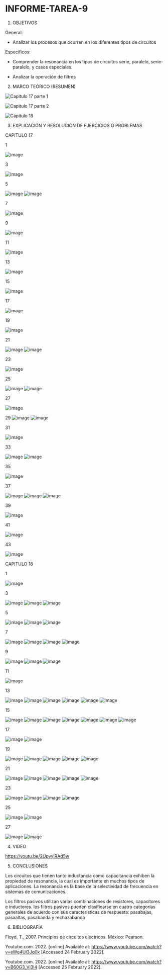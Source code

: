 # INFORME-TAREA-9

1. OBJETIVOS

General:

- Analizar los procesos que ocurren en los diferentes tipos de circuitos

Especificos:

- Comprender la resonancia en los tipos de circuitos serie, paralelo, serie-paralelo, y casos especiales.

- Analizar la operación de filtros

2. MARCO TEÓRICO (RESUMEN)

![Capitulo 17 parte 1](https://user-images.githubusercontent.com/93899720/155692328-f8ed696c-4cbe-4d72-bec8-437790dcbf4c.jpg)

![Capitulo 17 parte 2](https://user-images.githubusercontent.com/93899720/155692353-3569c697-e699-4313-9753-d7a3f5f93d9f.jpg)

![Capitulo 18](https://user-images.githubusercontent.com/93899720/155692373-6a2ef385-578f-41f5-a38f-027d93b25af3.jpg)


3. EXPLICACIÓN Y RESOLUCIÓN DE EJERCICIOS O PROBLEMAS

CAPITULO 17

1

![image](https://user-images.githubusercontent.com/93899720/155607240-de74667e-999d-4d12-a4e3-d78c84540d4b.png)

3

![image](https://user-images.githubusercontent.com/93899720/155609391-d99bfbf4-b16d-47d5-8caf-4e9640e1c7bd.png)

5

![image](https://user-images.githubusercontent.com/93899720/155607284-f0f59ff4-71f0-47ed-b2ee-93119f451f31.png)
![image](https://user-images.githubusercontent.com/93899720/155607327-427dca4e-7fe6-4723-aa82-712d556ced86.png)

7

![image](https://user-images.githubusercontent.com/93899720/155609474-79ebccea-80be-4298-96ee-e03591af9fce.png)

9

![image](https://user-images.githubusercontent.com/93899720/155607364-f1a88688-bd35-4d83-b3e2-4cf605195828.png)

11

![image](https://user-images.githubusercontent.com/93899720/155609543-83e43eb8-ed64-4f6e-81e6-54a513e5c301.png)


13

![image](https://user-images.githubusercontent.com/93899720/155607533-e1ecec74-04dd-4bd3-8ff0-0cd6a37d8878.png)

15

![image](https://user-images.githubusercontent.com/93899720/155609614-15f6a2bc-2d55-4f7d-a056-03a6121e75b5.png)

17

![image](https://user-images.githubusercontent.com/93899720/155607837-d4320d2d-3fd3-49d9-b0ba-9f6a9db9445f.png)

19

![image](https://user-images.githubusercontent.com/93899720/155609663-85bb359c-e647-48f1-ba50-92e335bcc380.png)


21

![image](https://user-images.githubusercontent.com/93899720/155607881-ac2d9bb9-76c4-4caa-9c15-8b32b5df0ed8.png)
![image](https://user-images.githubusercontent.com/93899720/155607907-86e7253c-ed94-4f9f-8e99-2fe39bcd6b45.png)

23

![image](https://user-images.githubusercontent.com/93899720/155609866-328c5d1a-ae0f-42b6-b7ec-928b81116608.png)

25

![image](https://user-images.githubusercontent.com/93899720/155608003-c7a044c1-ff4a-46e8-851c-4b60c97742e1.png)
![image](https://user-images.githubusercontent.com/93899720/155608035-177e6dad-3dfd-4fd1-8422-37ec0f6d3258.png)

27

![image](https://user-images.githubusercontent.com/93899720/155609922-250e27cc-4ef1-48a6-85e4-c7344f07e69a.png)

29
![image](https://user-images.githubusercontent.com/93899720/155608079-0c8f5a6b-7704-45d7-a725-59b156bcef56.png)
![image](https://user-images.githubusercontent.com/93899720/155608104-fc2911b4-639a-4eda-8447-15885f5ce4e1.png)

31

![image](https://user-images.githubusercontent.com/93899720/155609982-fc0b0eff-3b8e-4534-8be4-1016193cf1fb.png)

33

![image](https://user-images.githubusercontent.com/93899720/155608238-ca4dad56-c273-4a19-9201-30d79f4c40d6.png)
![image](https://user-images.githubusercontent.com/93899720/155608325-f9392bfe-a83b-4868-b68e-2a0249558ffb.png)

35

![image](https://user-images.githubusercontent.com/93899720/155610056-2894d023-309f-4622-a1aa-532d032a405c.png)

37

![image](https://user-images.githubusercontent.com/93899720/155608365-50bd906a-33ed-43c2-a7fb-2dab8c30b1ca.png)
![image](https://user-images.githubusercontent.com/93899720/155608385-48f3c95a-5fa1-4701-9d4f-fce85090b204.png)
![image](https://user-images.githubusercontent.com/93899720/155608441-5911caeb-483a-4463-87de-07d49909475e.png)

39

![image](https://user-images.githubusercontent.com/93899720/155610102-9b6844e2-9fcb-4713-a99b-61e8d8b18eb9.png)

41

![image](https://user-images.githubusercontent.com/93899720/155608480-d67cc97b-a4c7-46b7-ae0a-e8723f2c0958.png)

43

![image](https://user-images.githubusercontent.com/93899720/155610119-79638e83-2d6f-4440-b75d-6200b38f5a1c.png)


CAPITULO 18

1

![image](https://user-images.githubusercontent.com/93899720/156409662-33930c7e-8530-4afc-9fc8-9cadbab010c6.png)


3

![image](https://user-images.githubusercontent.com/93899720/156409753-acb27b66-da7f-464d-a69e-4bcb74ebfdb3.png)
![image](https://user-images.githubusercontent.com/93899720/156409832-b6f501a0-53a4-4409-ba77-b04f9afa0519.png)
![image](https://user-images.githubusercontent.com/93899720/156409869-ea2dea2c-976f-47a4-8e6f-a8e2b3c1ddd3.png)


5

![image](https://user-images.githubusercontent.com/93899720/156409919-543b193c-6d5d-42d2-9c26-b0eaac4c0469.png)
![image](https://user-images.githubusercontent.com/93899720/156409979-a89976b1-6176-4061-bbd2-37d040f62197.png)
![image](https://user-images.githubusercontent.com/93899720/156410008-ce154217-f814-4ee5-9fd5-74669617aea1.png)


7

![image](https://user-images.githubusercontent.com/93899720/156410038-a029dd0a-b84f-4034-a54d-25ccdd8ee1e9.png)
![image](https://user-images.githubusercontent.com/93899720/156410073-8e4a1485-8e59-4a0e-a1be-db9111dc9922.png)
![image](https://user-images.githubusercontent.com/93899720/156410131-cc604645-3b99-4198-9698-7eac14a3e383.png)
![image](https://user-images.githubusercontent.com/93899720/156410163-26b908e5-e209-491c-a431-ca5bec906ed2.png)


9

![image](https://user-images.githubusercontent.com/93899720/156410208-3b1338c3-e44f-4601-8252-59db0383e27d.png)
![image](https://user-images.githubusercontent.com/93899720/156410250-51fc10ae-b4e5-49f6-9d27-4f9674fbdf97.png)
![image](https://user-images.githubusercontent.com/93899720/156410296-05295ce7-0765-4ba8-aa8b-e0e90dfe0a9f.png)


11

![image](https://user-images.githubusercontent.com/93899720/156410340-433aa3ad-bd83-417b-b614-0d6840edca68.png)


13

![image](https://user-images.githubusercontent.com/93899720/156410514-d99108ee-f90a-49ad-9f9e-34388243f376.png)
![image](https://user-images.githubusercontent.com/93899720/156410551-fcd5bb5e-c395-44c7-89ee-b35e56d02885.png)
![image](https://user-images.githubusercontent.com/93899720/156410594-7b65ce8e-d7ac-40b4-b205-a718fccc00d9.png)
![image](https://user-images.githubusercontent.com/93899720/156410643-5a395ff7-c4e0-4e57-85f0-27c06a6d5e78.png)
![image](https://user-images.githubusercontent.com/93899720/156410693-8c8f9049-a834-4bb3-8dff-b418b7c168c2.png)
![image](https://user-images.githubusercontent.com/93899720/156410746-29bc6e6d-7fb4-425c-97d8-d1a28de50b89.png)


15

![image](https://user-images.githubusercontent.com/93899720/156410816-bde81035-c62b-45c0-9fe0-2821faef9ff9.png)
![image](https://user-images.githubusercontent.com/93899720/156410867-67ff1cac-8544-4b44-97e6-a90d24247181.png)
![image](https://user-images.githubusercontent.com/93899720/156410921-0a74c0c5-5596-4149-9f10-4ccfde749544.png)
![image](https://user-images.githubusercontent.com/93899720/156410965-6e13f84e-775f-4a23-9359-1d29356aa02d.png)
![image](https://user-images.githubusercontent.com/93899720/156411025-c95ff156-cdd8-4051-823d-a6d436fc0af7.png)
![image](https://user-images.githubusercontent.com/93899720/156411058-7c729d46-ce05-469b-85b7-4520958a31bb.png)
![image](https://user-images.githubusercontent.com/93899720/156411076-f21a55fc-e318-491e-a491-ce7d92a4323b.png)


17

![image](https://user-images.githubusercontent.com/93899720/156411110-70af82fd-faf9-41bf-98bf-8828ae2a180b.png)
![image](https://user-images.githubusercontent.com/93899720/156411150-596cd255-d3ab-43a8-a9e5-28a7f2ea9991.png)


19

![image](https://user-images.githubusercontent.com/93899720/156411208-e1b125d0-0683-480d-93d6-678262b7e6d6.png)
![image](https://user-images.githubusercontent.com/93899720/156411240-1dd6a5df-dc28-4775-8bba-dc3f8ac13bab.png)
![image](https://user-images.githubusercontent.com/93899720/156411479-6d760af5-cb10-4377-94ae-6b3f3fc32021.png)
![image](https://user-images.githubusercontent.com/93899720/156411540-0c53f449-eaf3-4c34-b2c1-a8ded63af649.png)
![image](https://user-images.githubusercontent.com/93899720/156411571-f35181f5-c31a-470b-841b-ce1a135a65a9.png)


21

![image](https://user-images.githubusercontent.com/93899720/156411620-13fc2eb9-d517-4527-9c15-4efee08e019d.png)
![image](https://user-images.githubusercontent.com/93899720/156411673-627eea2e-4091-4fa9-b362-9de4404c3152.png)
![image](https://user-images.githubusercontent.com/93899720/156411725-a2ade4d3-58a4-46e4-9a55-4ecfda820ad6.png)
![image](https://user-images.githubusercontent.com/93899720/156411766-9011236e-c4a9-491d-9552-a8276c03d98f.png)
![image](https://user-images.githubusercontent.com/93899720/156411803-ca0ee846-d2ba-4605-bc19-4efbae678737.png)


23

![image](https://user-images.githubusercontent.com/93899720/156411895-9e596686-e109-465f-bb8d-8ad9541e31be.png)
![image](https://user-images.githubusercontent.com/93899720/156411914-d5cddc3f-9123-4d11-a889-2c8d9ce75382.png)
![image](https://user-images.githubusercontent.com/93899720/156411965-008848f1-168f-4e11-b736-ef925aa89425.png)
![image](https://user-images.githubusercontent.com/93899720/156412005-6d717edc-99d4-49f7-9240-7ac90f65c0c1.png)


25

![image](https://user-images.githubusercontent.com/93899720/156412042-5e9d0aa7-e0b6-41e1-8fda-48444b0f313f.png)
![image](https://user-images.githubusercontent.com/93899720/156412067-68bf5816-c61c-4c38-83ef-403d0e48550d.png)


27

![image](https://user-images.githubusercontent.com/93899720/156412125-0ac7eeda-86ce-4b7e-a45a-9eb80592be55.png)
![image](https://user-images.githubusercontent.com/93899720/156412147-39a68140-2be9-4ed2-8a35-2bcbb8208952.png)


4. VIDEO

https://youtu.be/2UpvylRAd5w

5. CONCLUSIONES

Los circuitos que tienen tanto inductancia como capacitancia exhiben la propiedad de resonancia, la cual es importante en muchos tipos de aplicaciones. La resonancia es la base de la selectividad de frecuencia en sistemas de comunicaciones.

Los filtros pasivos utilizan varias combinaciones de resistores, capacitores e inductores. los filtros pasivos pueden clasificarse en cuatro categorías generales de acuerdo con sus características de respuesta: pasabajas, pasaaltas, pasabanda y rechazabanda

6. BIBLIOGRAFÍA

Floyd, T., 2007. Principios de circuitos eléctricos. México: Pearson.

Youtube.com. 2022. [online] Available at: https://www.youtube.com/watch?v=eWq4Ui3Jq0k [Accessed 24 February 2022].

Youtube.com. 2022. [online] Available at: https://www.youtube.com/watch?v=B60G3_Vj3l4 [Accessed 25 February 2022].

